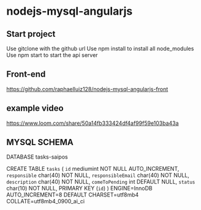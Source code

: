 # nodejs-mysql-angularjs

## Start project
Use gitclone with the github url
Use npm install to install all node_modules
Use npm start to start the api server
## Front-end
https://github.com/raphaelluiz128/nodejs-mysql-angularjs-front

## example video
https://www.loom.com/share/50a14fb333424df4af99f59e103ba43a
## MYSQL SCHEMA


DATABASE tasks-saipos

CREATE TABLE `tasks` (
  `id` mediumint NOT NULL AUTO_INCREMENT,
  `responsible` char(40) NOT NULL,
  `responsibleEmail` char(40) NOT NULL,
  `description` char(40) NOT NULL,
  `comeToPending` int DEFAULT NULL,
  `status` char(10) NOT NULL,
  PRIMARY KEY (`id`)
) ENGINE=InnoDB AUTO_INCREMENT=8 DEFAULT CHARSET=utf8mb4 COLLATE=utf8mb4_0900_ai_ci